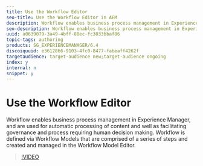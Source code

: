 ```yaml
---
title: Use the Workflow Editor
seo-title: Use the Workflow Editor in AEM
description: Workflow enables business process management in Experience Manager, and are used for automatic processing of content and well as facilitating governance and process requiring human decision making. Workflow is defined via Workflow Models that are comprised of a series of steps and created and managed in the Workflow Model Editor.
seo-description: Workflow enables business process management in Experience Manager, and are used for automatic processing of content and well as facilitating governance and process requiring human decision making. Workflow is defined via Workflow Models that are comprised of a series of steps and created and managed in the Workflow Model Editor.
uuid: a0639079-3a49-4bff-88ec-fc3033bbaf86
topic-tags: authoring
products: SG_EXPERIENCEMANAGER/6.4
discoiquuid: e3612866-9103-4fc0-8477-fabeaff4262f
targetaudience: target-audience new;target-audience ongoing
index: y
internal: n
snippet: y
---
```


# Use the Workflow Editor

Workflow enables business process management in Experience Manager, and are used for automatic processing of content and well as facilitating governance and process requiring human decision making. Workflow is defined via Workflow Models that are comprised of a series of steps and created and managed in the Workflow Model Editor.

>[!VIDEO](https://video.tv.adobe.com/v/22201/?quality=12)
